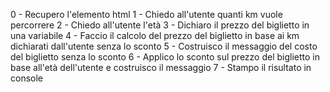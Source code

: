 0 - Recupero l'elemento html
1 - Chiedo all'utente quanti km vuole percorrere
2 - Chiedo all'utente l'età
3 - Dichiaro il prezzo del biglietto in una variabile
4 - Faccio il calcolo del prezzo del biglietto in base ai km dichiarati dall'utente senza lo sconto
5 - Costruisco il messaggio del costo del biglietto senza lo sconto
6 - Applico lo sconto sul prezzo del biglietto in base all'età dell'utente e costruisco il messaggio 
7 - Stampo il risultato in console